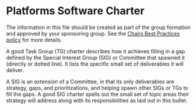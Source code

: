 # Platforms Software Charter

The information in this file should be created as part of the group formation and approved by your sponsoring group.  See the [Chairs Best Practices policy](https://docs.google.com/document/d/1rtXskVd7YyFq74tQ2OrInyM_-OQa228R5UZs5Pm3Vz0/) for more details.

A good Task Group (TG) charter describes how it achieves filling in a gap defined by the Special Interest Group (SIG) or Committee that spawned it (directly or dotted line). It lists the specific small set of  deliverables it will deliver.

A SIG is an extension of a Committee, in that its only deliverables are strategy, gaps, and prioritizations, and helping spawn other SIGs or TGs to fill the gaps. A good SIG charter spells out the small set of topic areas their strategy will address along with its responsibilities as laid out in this bullet.
